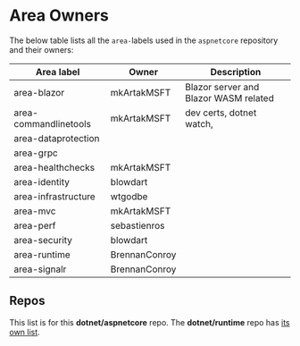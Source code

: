 # Area Owners

The below table lists all the `area-`labels used in the `aspnetcore` repository and their owners:

| Area label | Owner | Description|
|--- | ---| --- |
| area-blazor | mkArtakMSFT | Blazor server and Blazor WASM related |
| area-commandlinetools |  mkArtakMSFT | dev certs, dotnet watch,  |
| area-dataprotection | | |
| area-grpc | | |
| area-healthchecks | mkArtakMSFT | |
| area-identity | blowdart | |
| area-infrastructure | wtgodbe | |
| area-mvc | mkArtakMSFT | |
| area-perf | sebastienros | |
| area-security | blowdart | |
| area-runtime | BrennanConroy | |
| area-signalr | BrennanConroy | |

## Repos

This list is for this **dotnet/aspnetcore** repo. The **dotnet/runtime** repo has [its own list](https://github.com/dotnet/runtime/blob/main/docs/area-owners.md).
